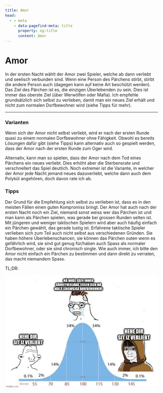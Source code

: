 ```yaml
---
title: Amor
head:
  - - meta
    - data-pagefind-meta: title
      property: og:title
      content: Amor
---
```

# Amor <TeamBadge team="Dorf" />

In der ersten Nacht wählt der Amor zwei Spieler, welche ab dann verliebt und seelisch verbunden sind. Wenn eine Person des Pärchens stirbt, stirbt die andere Person auch (dagegen kann auf keine Art beschützt werden). Das Ziel des Pärchen ist es, die einzigen Überlebenden zu sein. Dies ist immer das oberste Ziel (über Werwölfen oder Mafia). Ich empfehle grundsätzlich sich selbst zu verlieben, damit man ein neues Ziel erhält und nicht zum normalen Dorfbewohner wird (siehe Tipps für mehr).

---

### Varianten
Wenn sich der Amor nicht selbst verliebt, wird er nach der ersten Runde quasi zu einem normalen Dorfbewohner ohne Fähigkeit. Obwohl es bereits Lösungen dafür gibt (siehe Tipps) kann alternativ auch so gespielt werden, dass der Amor nach der ersten Runde zum Oger wird.

Alternativ, kann man so spielen, dass der Amor nach dem Tod eines Pärchens ein neues verliebt. Dies erhöht aber die Sterbensrate und verschnellert das Spiel deutlich. Noch extremer ist die Variante, in welcher der Amor jede Nacht jemand neues dazuverliebt, welche dann auch dem Polykül angehören, doch davon rate ich ab.

### Tipps
Der Grund für die Empfehlung sich selbst zu verlieben ist, dass es in den meisten Fällen einen guten Kompromiss bringt. Der Amor hat auch nach der ersten Nacht noch ein Ziel, niemand sonst weiss wer das Pärchen ist und man kann als Pärchen spielen, was gerade bei grossen Runden selten ist. Mit jüngeren und weniger taktischen Spielern wird aber auch häufig einfach ein Pärchen gewählt, das gerade lustig ist. Erfahrene taktische Spieler verlieben sich zum Teil auch nicht selbst aus verschiedenen Gründen. Sie haben höhere Überlebenschancen, sie können das Pärchen outen wenn es gefährlich wird, sie sind gut genug für/haben auch Spass als normaler Dorfbewohner, oder sie sind chronisch single. Wie auch immer, ich bitte den Amor nicht einfach ein Pärchen zu bestimmen und dann direkt zu verraten, das macht niemandem Spass.  

TL;DR:  

![Amor Self-love bell-curve meme](/images/amor_bell_curve_meme.jpg)